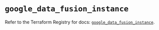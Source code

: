 # `google_data_fusion_instance`

Refer to the Terraform Registry for docs: [`google_data_fusion_instance`](https://registry.terraform.io/providers/hashicorp/google/6.16.0/docs/resources/data_fusion_instance).
